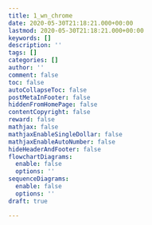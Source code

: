 ```yaml
---
title: 1_wn_chrome
date: 2020-05-30T21:18:21.000+00:00
lastmod: 2020-05-30T21:18:21.000+00:00
keywords: []
description: ''
tags: []
categories: []
author: ''
comment: false
toc: false
autoCollapseToc: false
postMetaInFooter: false
hiddenFromHomePage: false
contentCopyright: false
reward: false
mathjax: false
mathjaxEnableSingleDollar: false
mathjaxEnableAutoNumber: false
hideHeaderAndFooter: false
flowchartDiagrams:
  enable: false
  options: ''
sequenceDiagrams:
  enable: false
  options: ''
draft: true

---
```

<!--more-->